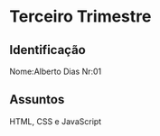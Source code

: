 #  Terceiro Trimestre

## Identificação
Nome:Alberto Dias  Nr:01 

## Assuntos
HTML, CSS e JavaScript
